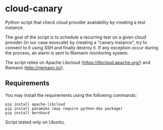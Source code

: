 cloud-canary
============

Python script that check cloud provider availability by creating a test instance.

The goal of the script is to schedule a recurring test on a given cloud provider (in our case exoscale) by creating a "canary instance", try to connect to it using SSH and finally destroy it. If any exception occur during the process, an alarm is sent to Riemann monitoring system.

The script relies on Apache Libcloud (https://libcloud.apache.org/) and Riemann (http://riemann.io/).

Requirements
------------

You may install the requirements using the following commands:

```
pip install apache-libcloud
pip install paramiko (may require python-dev package)
pip install bernhard

```

Script tested only on Ubuntu.
